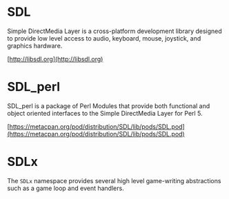 # SDL

Simple DirectMedia Layer is a cross-platform development library
designed to provide low level access to audio, keyboard, mouse,
joystick, and graphics hardware.

[http://libsdl.org](http://libsdl.org)

# SDL_perl

SDL_perl is a package of Perl Modules that provide both functional and
object oriented interfaces to the Simple DirectMedia Layer for Perl 5.

[https://metacpan.org/pod/distribution/SDL/lib/pods/SDL.pod](https://metacpan.org/pod/distribution/SDL/lib/pods/SDL.pod)

# SDLx

The `SDLx` namespace provides several high level game-writing
abstractions such as a game loop and event handlers.
